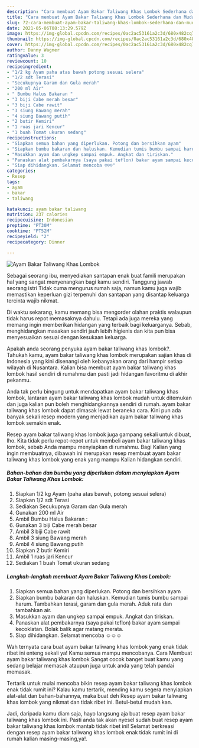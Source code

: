 ```yaml
---
description: "Cara membuat Ayam Bakar Taliwang Khas Lombok Sederhana dan Mudah Dibuat"
title: "Cara membuat Ayam Bakar Taliwang Khas Lombok Sederhana dan Mudah Dibuat"
slug: 72-cara-membuat-ayam-bakar-taliwang-khas-lombok-sederhana-dan-mudah-dibuat
date: 2021-05-06T08:13:29.579Z
image: https://img-global.cpcdn.com/recipes/0ac2ac53161a2c3d/680x482cq70/ayam-bakar-taliwang-khas-lombok-foto-resep-utama.jpg
thumbnail: https://img-global.cpcdn.com/recipes/0ac2ac53161a2c3d/680x482cq70/ayam-bakar-taliwang-khas-lombok-foto-resep-utama.jpg
cover: https://img-global.cpcdn.com/recipes/0ac2ac53161a2c3d/680x482cq70/ayam-bakar-taliwang-khas-lombok-foto-resep-utama.jpg
author: Danny Wagner
ratingvalue: 3
reviewcount: 10
recipeingredient:
- "1/2 kg Ayam paha atas bawah potong sesuai selera"
- "1/2 sdt Terasi"
- "Secukupnya Garam dan Gula merah"
- "200 ml Air"
- " Bumbu Halus Bakaran "
- "3 biji Cabe merah besar"
- "3 biji Cabe rawit"
- "3 siung Bawang merah"
- "4 siung Bawang putih"
- "2 butir Kemiri"
- "1 ruas jari Kencur"
- "1 buah Tomat ukuran sedang"
recipeinstructions:
- "Siapkan semua bahan yang diperlukan. Potong dan bersihkan ayam"
- "Siapkan bumbu bakaran dan haluskan. Kemudian tumis bumbu sampai harum. Tambahkan terasi, garam dan gula merah. Aduk rata dan tambahkan air."
- "Masukkan ayam dan ungkep sampai empuk. Angkat dan tiriskan."
- "Panaskan alat pembakarnya (saya pakai teflon) bakar ayam sampai kecoklatan. Bolak balik agar matang merata."
- "Siap dihidangkan. Selamat mencoba ☺☺☺"
categories:
- Resep
tags:
- ayam
- bakar
- taliwang

katakunci: ayam bakar taliwang 
nutrition: 237 calories
recipecuisine: Indonesian
preptime: "PT30M"
cooktime: "PT52M"
recipeyield: "2"
recipecategory: Dinner

---
```



![Ayam Bakar Taliwang Khas Lombok](https://img-global.cpcdn.com/recipes/0ac2ac53161a2c3d/680x482cq70/ayam-bakar-taliwang-khas-lombok-foto-resep-utama.jpg)

Sebagai seorang ibu, menyediakan santapan enak buat famili merupakan hal yang sangat menyenangkan bagi kamu sendiri. Tanggung jawab seorang istri Tidak cuma mengurus rumah saja, namun kamu juga wajib memastikan keperluan gizi terpenuhi dan santapan yang disantap keluarga tercinta wajib nikmat.

Di waktu  sekarang, kamu memang bisa mengorder olahan praktis walaupun tidak harus repot memasaknya dahulu. Tetapi ada juga mereka yang memang ingin memberikan hidangan yang terbaik bagi keluarganya. Sebab, menghidangkan masakan sendiri jauh lebih higienis dan kita pun bisa menyesuaikan sesuai dengan kesukaan keluarga. 



Apakah anda seorang penyuka ayam bakar taliwang khas lombok?. Tahukah kamu, ayam bakar taliwang khas lombok merupakan sajian khas di Indonesia yang kini disenangi oleh kebanyakan orang dari hampir setiap wilayah di Nusantara. Kalian bisa membuat ayam bakar taliwang khas lombok hasil sendiri di rumahmu dan pasti jadi hidangan favoritmu di akhir pekanmu.

Anda tak perlu bingung untuk mendapatkan ayam bakar taliwang khas lombok, lantaran ayam bakar taliwang khas lombok mudah untuk ditemukan dan juga kalian pun boleh menghidangkannya sendiri di rumah. ayam bakar taliwang khas lombok dapat dimasak lewat beraneka cara. Kini pun ada banyak sekali resep modern yang menjadikan ayam bakar taliwang khas lombok semakin enak.

Resep ayam bakar taliwang khas lombok juga gampang sekali untuk dibuat, lho. Kita tidak perlu repot-repot untuk membeli ayam bakar taliwang khas lombok, sebab Anda mampu menyiapkan di rumahmu. Bagi Kalian yang ingin membuatnya, dibawah ini merupakan resep membuat ayam bakar taliwang khas lombok yang enak yang mampu Kalian hidangkan sendiri.

<!--inarticleads1-->

##### Bahan-bahan dan bumbu yang diperlukan dalam menyiapkan Ayam Bakar Taliwang Khas Lombok:

1. Siapkan 1/2 kg Ayam (paha atas bawah, potong sesuai selera)
1. Siapkan 1/2 sdt Terasi
1. Sediakan Secukupnya Garam dan Gula merah
1. Gunakan 200 ml Air
1. Ambil  Bumbu Halus Bakaran :
1. Gunakan 3 biji Cabe merah besar
1. Ambil 3 biji Cabe rawit
1. Ambil 3 siung Bawang merah
1. Ambil 4 siung Bawang putih
1. Siapkan 2 butir Kemiri
1. Ambil 1 ruas jari Kencur
1. Sediakan 1 buah Tomat ukuran sedang




<!--inarticleads2-->

##### Langkah-langkah membuat Ayam Bakar Taliwang Khas Lombok:

1. Siapkan semua bahan yang diperlukan. Potong dan bersihkan ayam
1. Siapkan bumbu bakaran dan haluskan. Kemudian tumis bumbu sampai harum. Tambahkan terasi, garam dan gula merah. Aduk rata dan tambahkan air.
1. Masukkan ayam dan ungkep sampai empuk. Angkat dan tiriskan.
1. Panaskan alat pembakarnya (saya pakai teflon) bakar ayam sampai kecoklatan. Bolak balik agar matang merata.
1. Siap dihidangkan. Selamat mencoba ☺☺☺




Wah ternyata cara buat ayam bakar taliwang khas lombok yang enak tidak ribet ini enteng sekali ya! Kamu semua mampu mencobanya. Cara Membuat ayam bakar taliwang khas lombok Sangat cocok banget buat kamu yang sedang belajar memasak ataupun juga untuk anda yang telah pandai memasak.

Tertarik untuk mulai mencoba bikin resep ayam bakar taliwang khas lombok enak tidak rumit ini? Kalau kamu tertarik, mending kamu segera menyiapkan alat-alat dan bahan-bahannya, maka buat deh Resep ayam bakar taliwang khas lombok yang nikmat dan tidak ribet ini. Betul-betul mudah kan. 

Jadi, daripada kamu diam saja, hayo langsung aja buat resep ayam bakar taliwang khas lombok ini. Pasti anda tak akan nyesel sudah buat resep ayam bakar taliwang khas lombok mantab tidak ribet ini! Selamat berkreasi dengan resep ayam bakar taliwang khas lombok enak tidak rumit ini di rumah kalian masing-masing,ya!.

